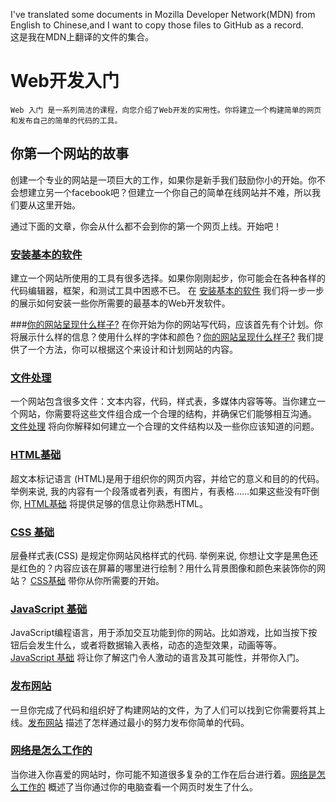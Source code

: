 I've translated some documents in Mozilla Developer Network(MDN) from English to Chinese,and I want to copy those files to GitHub as a record.<br> 这是我在MDN上翻译的文件的集合。

# Web开发入门

```
Web 入门 是一系列简洁的课程，向您介绍了Web开发的实用性。你将建立一个构建简单的网页和发布自己的简单的代码的工具。
```
## 你第一个网站的故事
创建一个专业的网站是一项巨大的工作，如果你是新手我们鼓励你小的开始。你不会想建立另一个facebook吧？但建立一个你自己的简单在线网站并不难，所以我们要从这里开始。

通过下面的文章，你会从什么都不会到你的第一个网页上线。开始吧！

### [安装基本的软件](https://developer.mozilla.org/zh-CN/docs/Learn/Getting_started_with_the_web/Installing_basic_software)
建立一个网站所使用的工具有很多选择。如果你刚刚起步，你可能会在各种各样的代码编辑器，框架，和测试工具中困惑不已。 在 [安装基本的软件](https://developer.mozilla.org/zh-CN/docs/Learn/Getting_started_with_the_web/Installing_basic_software) 我们将一步一步的展示如何安装一些你所需要的最基本的Web开发软件。

###[你的网站呈现什么样子?](https://developer.mozilla.org/zh-CN/docs/Learn/Getting_started_with_the_web/What_will_your_website_look_like)
在你开始为你的网站写代码，应该首先有个计划。你将展示什么样的信息？使用什么样的字体和颜色？[你的网站呈现什么样子?](https://developer.mozilla.org/zh-CN/docs/Learn/Getting_started_with_the_web/What_will_your_website_look_like) 我们提供了一个方法，你可以根据这个来设计和计划网站的内容。

### [文件处理](https://developer.mozilla.org/zh-CN/docs/Learn/Getting_started_with_the_web/Dealing_with_files)
一个网站包含很多文件：文本内容，代码，样式表，多媒体内容等等。当你建立一个网站，你需要将这些文件组合成一个合理的结构，并确保它们能够相互沟通。 [文件处理](https://developer.mozilla.org/zh-CN/docs/Learn/Getting_started_with_the_web/Dealing_with_files) 将向你解释如何建立一个合理的文件结构以及一些你应该知道的问题。

### [HTML基础](https://developer.mozilla.org/zh-CN/docs/Learn/Getting_started_with_the_web/HTML_basics)
超文本标记语言 (HTML)是用于组织你的网页内容，并给它的意义和目的的代码。举例来说, 我的内容有一个段落或者列表，有图片，有表格……如果这些没有吓倒你, [HTML基础](https://developer.mozilla.org/zh-CN/docs/Learn/Getting_started_with_the_web/HTML_basics) 将提供足够的信息让你熟悉HTML。

### [CSS 基础](https://developer.mozilla.org/zh-CN/docs/Learn/Getting_started_with_the_web/CSS_%E5%9F%BA%E7%A1%80)
层叠样式表(CSS) 是规定你网站风格样式的代码. 举例来说, 你想让文字是黑色还是红色的？内容应该在屏幕的哪里进行绘制？用什么背景图像和颜色来装饰你的网站？ [CSS基础](https://developer.mozilla.org/zh-CN/docs/Learn/Getting_started_with_the_web/CSS_%E5%9F%BA%E7%A1%80) 带你从你所需要的开始。

### [JavaScript 基础](https://developer.mozilla.org/zh-CN/docs/Learn/Getting_started_with_the_web/JavaScript_basics)
JavaScript编程语言，用于添加交互功能到你的网站。比如游戏，比如当按下按钮后会发生什么，或者将数据输入表格，动态的造型效果，动画等等。[JavaScript 基础](https://developer.mozilla.org/zh-CN/docs/Learn/Getting_started_with_the_web/JavaScript_basics) 将让你了解这门令人激动的语言及其可能性，并带你入门。

### [发布网站](https://developer.mozilla.org/zh-CN/docs/Learn/Getting_started_with_the_web/Publishing_your_website)
一旦你完成了代码和组织好了构建网站的文件，为了人们可以找到它你需要将其上线。[发布网站](https://developer.mozilla.org/zh-CN/docs/Learn/Getting_started_with_the_web/Publishing_your_website) 描述了怎样通过最小的努力发布你简单的代码。

### [网络是怎么工作的](https://developer.mozilla.org/zh-CN/docs/Learn/Getting_started_with_the_web/%E7%BD%91%E7%BB%9C%E6%98%AF%E5%A6%82%E4%BD%95%E5%B7%A5%E4%BD%9C%E7%9A%84)
当你进入你喜爱的网站时，你可能不知道很多复杂的工作在后台进行着。[网络是怎么工作的](https://developer.mozilla.org/zh-CN/docs/Learn/Getting_started_with_the_web/%E7%BD%91%E7%BB%9C%E6%98%AF%E5%A6%82%E4%BD%95%E5%B7%A5%E4%BD%9C%E7%9A%84) 概述了当你通过你的电脑查看一个网页时发生了什么。